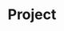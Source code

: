---
layout: list
title: Project
slug: project
menu: true
order: 2
description: >
accent_color: '#268bd2'
accent_image:
background: '#202020'
overlay: false
---